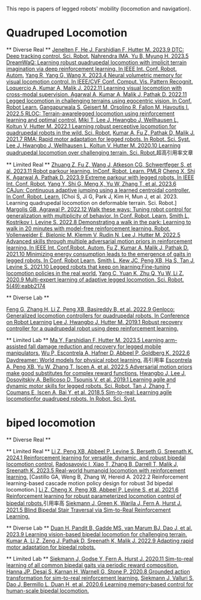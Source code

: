 This repo is papers of legged robots' mobility (locomotion and navigation).


# Quadruped Locomotion

** Diverse Real **
[Jenelten F, He J, Farshidian F, Hutter M. 2023.9 DTC: Deep tracking control. Sci. Robot.](https://arxiv.org/pdf/2309.15462)
[Nahrendra IMA, Yu B, Myung H. 2023.5 DreamWaQ: Learning robust quadrupedal locomotion with implicit terrain imagination via deep reinforcement learning. In IEEE Int. Conf. Robot. Autom.](https://arxiv.org/pdf/2301.10602)
[Yang R, Yang G, Wang X. 2023.4 Neural volumetric memory for visual locomotion control. In IEEE/CVF Conf. Comput. Vis. Pattern Recognit.](https://arxiv.org/pdf/2304.01201)
[Loquercio A, Kumar A, Malik J. 2022.11 Learning visual locomotion with cross-modal supervision. ](https://arxiv.org/pdf/2211.03785)
[Agarwal A, Kumar A, Malik J, Pathak D. 2022.11 Legged locomotion in challenging terrains using egocentric vision. In Conf. Robot Learn.](https://arxiv.org/pdf/2211.07638)
[Gangapurwala S, Geisert M, Orsolino R, Fallon M, Havoutis I. 2022.5 RLOC: Terrain-awarelegged locomotion using reinforcement learning and optimal control.](https://arxiv.org/pdf/2012.03094)
[Miki T, Lee J, Hwangbo J, Wellhausen L, Koltun V, Hutter M. 2022.1 Learning robust perceptive locomotion for quadrupedal robots in the wild. Sci. Robot.](https://arxiv.org/pdf/2201.08117)
[Kumar A, Fu Z, Pathak D, Malik J. 2021.7 RMA: Rapid motor adaptation for legged robots. In Robot. Sci. Syst.](https://arxiv.org/pdf/2107.04034)
[Lee J, Hwangbo J, Wellhausen L, Koltun V, Hutter M. 2020.10 Learning quadrupedal locomotion over challenging terrain. Sci. Robot.](https://arxiv.org/pdf/2010.11251)超高引用率文章

** Limited Real **
[Zhuang Z, Fu Z, Wang J, Atkeson CG, Schwertfeger S, et al. 2023.11 Robot parkour learning. InConf. Robot. Learn. PMLR](https://arxiv.org/abs/2309.05665)
[Cheng X, Shi K, Agarwal A, Pathak D. 2023.9 Extreme parkour with legged robots. In IEEE Int. Conf. Robot.](https://arxiv.org/abs/2309.14341)
[Yang Y, Shi G, Meng X, Yu W, Zhang T, et al. 2023.6 CAJun: Continuous adaptive jumping using a learned centroidal controller. In Conf. Robot. Learn.](https://arxiv.org/pdf/2306.09557)
[Choi S, Ji G, Park J, Kim H, Mun J, et al. 2023. Learning quadrupedal locomotion on deformable terrain. Sci. Robot.]
[Margolis GB, Agrawal P. 2022.12 Walk these ways: Tuning robot control for generalization with multiplicity of behavior. In Conf. Robot. Learn.](https://arxiv.org/abs/2212.03238)
[Smith L, Kostrikov I, Levine S. 2022.8 Demonstrating a walk in the park: Learning to walk in 20 minutes with model-free reinforcement learning. Robot.](https://arxiv.org/abs/2208.07860)
[Vollenweider E, Bjelonic M, Klemm V, Rudin N, Lee J, Hutter M. 2022.5 Advanced skills through multiple adversarial motion priors in reinforcement learning. In IEEE Int. Conf.Robot. Autom.](https://arxiv.org/pdf/2203.14912)
[Fu Z, Kumar A, Malik J, Pathak D. 2021.10 Minimizing energy consumption leads to the emergence of gaits in legged robots. In Conf. Robot Learn.](https://arxiv.org/pdf/2111.01674)
[Smith L, Kew JC, Peng XB, Ha S, Tan J, Levine S. 2021.10 Legged robots that keep on learning:Fine-tuning locomotion policies in the real world.](https://arxiv.org/pdf/2110.05457)
[Yang C, Yuan K, Zhu Q, Yu W, Li Z. 2020.9 Multi-expert learning of adaptive legged locomotion. Sci. Robot. 5(49):eabb2174](https://arxiv.org/pdf/2012.05810)

** Diverse Lab **

[Feng G, Zhang H, Li Z, Peng XB, Basireddy B, et al. 2022.9 Genloco: Generalized locomotion controllers for quadrupedal robots. In Conference on Robot Learning](https://arxiv.org/abs/2209.05309)
[Lee J, Hwangbo J, Hutter M. 2019.1 Robust recovery controller for a quadrupedal robot using deep reinforcement learning.](https://arxiv.org/abs/1901.07517)

** Limited Lab ** 
[Ma Y, Farshidian F, Hutter M. 2023.5 Learning arm-assisted fall damage reduction and recovery for legged mobile manipulators.](https://arxiv.org/abs/2303.05486)
[Wu P, Escontrela A, Hafner D, Abbeel P, Goldberg K. 2022.6 Daydreamer: World models for physical robot learning.](https://arxiv.org/abs/2206.14176) 高引用率
[Escontrela A, Peng XB, Yu W, Zhang T, Iscen A, et al. 2022.5 Adversarial motion priors make good substitutes for complex reward functions.](https://arxiv.org/abs/2203.15103)
[Hwangbo J, Lee J, Dosovitskiy A, Bellicoso D, Tsounis V, et al. 2019.1 Learning agile and dynamic motor skills for legged robots. Sci. Robot. ](https://arxiv.org/pdf/1901.08652)
[Tan J, Zhang T, Coumans E, Iscen A, Bai Y, et al. 2018.5 Sim-to-real: Learning agile locomotionfor quadruped robots. In Robot. Sci. Syst.](https://arxiv.org/pdf/1804.10332)

# biped locomotion

** Diverse Real **

** Limited Real **
[Li Z, Peng XB, Abbeel P, Levine S, Berseth G, Sreenath K. 2024.1 Reinforcement learning for versatile, dynamic, and robust bipedal locomotion control.](https://arxiv.org/abs/2401.16889)
[Radosavovic I, Xiao T, Zhang B, Darrell T, Malik J, Sreenath K. 2023.5 Real-world humanoid locomotion with reinforcement learning.](https://arxiv.org/abs/2303.03381)
[Castillo GA, Weng B, Zhang W, Hereid A. 2022.2 Reinforcement learning-based cascade motion policy design for robust 3d bipedal locomotion.]
[Li Z, Cheng X, Peng XB, Abbeel P, Levine S, et al. 2021.6 Reinforcement learning for robust parameterized locomotion control of bipedal robots.](https://arxiv.org/abs/2103.14295)引用率高
[Siekmann J, Green K, Warila J, Fern A, Hurst J. 2021.5 Blind Bipedal Stair Traversal via Sim-to-Real Reinforcement Learning.](https://arxiv.org/abs/2105.08328)

** Diverse Lab **
[Duan H, Pandit B, Gadde MS, van Marum BJ, Dao J, et al. 2023.9 Learning vision-based bipedal locomotion for challenging terrain.](https://arxiv.org/abs/2309.14594)
[Kumar A, Li Z, Zeng J, Pathak D, Sreenath K, Malik J. 2022.9 Adapting rapid motor adaptation for bipedal robots. ](https://arxiv.org/pdf/2205.15299)

** Limited Lab ** 
[Siekmann J, Godse Y, Fern A, Hurst J. 2020.11 Sim-to-real learning of all common bipedal gaits via periodic reward composition. ](https://arxiv.org/abs/2011.01387)
[Hanna JP, Desai S, Karnan H, Warnell G, Stone P. 2020.8 Grounded action transformation for sim-to-real reinforcement learning.](https://arxiv.org/abs/2008.01279)
[Siekmann J, Valluri S, Dao J, Bermillo L, Duan H, et al. 2020.6 Learning memory-based control for human-scale bipedal locomotion.](https://arxiv.org/abs/2006.02402)



